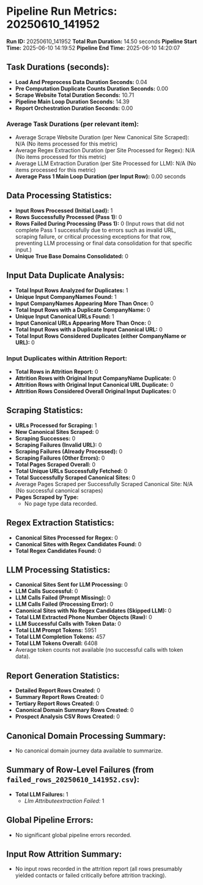# Pipeline Run Metrics: 20250610_141952

**Run ID:** 20250610_141952
**Total Run Duration:** 14.50 seconds
**Pipeline Start Time:** 2025-06-10 14:19:52
**Pipeline End Time:** 2025-06-10 14:20:07

## Task Durations (seconds):
- **Load And Preprocess Data Duration Seconds:** 0.04
- **Pre Computation Duplicate Counts Duration Seconds:** 0.00
- **Scrape Website Total Duration Seconds:** 10.71
- **Pipeline Main Loop Duration Seconds:** 14.39
- **Report Orchestration Duration Seconds:** 0.00

### Average Task Durations (per relevant item):
- Average Scrape Website Duration (per New Canonical Site Scraped): N/A (No items processed for this metric)
- Average Regex Extraction Duration (per Site Processed for Regex): N/A (No items processed for this metric)
- Average LLM Extraction Duration (per Site Processed for LLM): N/A (No items processed for this metric)
- **Average Pass 1 Main Loop Duration (per Input Row):** 0.00 seconds

## Data Processing Statistics:
- **Input Rows Processed (Initial Load):** 1
- **Rows Successfully Processed (Pass 1):** 0
- **Rows Failed During Processing (Pass 1):** 0 (Input rows that did not complete Pass 1 successfully due to errors such as invalid URL, scraping failure, or critical processing exceptions for that row, preventing LLM processing or final data consolidation for that specific input.)
- **Unique True Base Domains Consolidated:** 0

## Input Data Duplicate Analysis:
- **Total Input Rows Analyzed for Duplicates:** 1
- **Unique Input CompanyNames Found:** 1
- **Input CompanyNames Appearing More Than Once:** 0
- **Total Input Rows with a Duplicate CompanyName:** 0
- **Unique Input Canonical URLs Found:** 1
- **Input Canonical URLs Appearing More Than Once:** 0
- **Total Input Rows with a Duplicate Input Canonical URL:** 0
- **Total Input Rows Considered Duplicates (either CompanyName or URL):** 0

### Input Duplicates within Attrition Report:
- **Total Rows in Attrition Report:** 0
- **Attrition Rows with Original Input CompanyName Duplicate:** 0
- **Attrition Rows with Original Input Canonical URL Duplicate:** 0
- **Attrition Rows Considered Overall Original Input Duplicates:** 0

## Scraping Statistics:
- **URLs Processed for Scraping:** 1
- **New Canonical Sites Scraped:** 0
- **Scraping Successes:** 0
- **Scraping Failures (Invalid URL):** 0
- **Scraping Failures (Already Processed):** 0
- **Scraping Failures (Other Errors):** 0
- **Total Pages Scraped Overall:** 0
- **Total Unique URLs Successfully Fetched:** 0
- **Total Successfully Scraped Canonical Sites:** 0
- Average Pages Scraped per Successfully Scraped Canonical Site: N/A (No successful canonical scrapes)
- **Pages Scraped by Type:**
  - No page type data recorded.

## Regex Extraction Statistics:
- **Canonical Sites Processed for Regex:** 0
- **Canonical Sites with Regex Candidates Found:** 0
- **Total Regex Candidates Found:** 0

## LLM Processing Statistics:
- **Canonical Sites Sent for LLM Processing:** 0
- **LLM Calls Successful:** 0
- **LLM Calls Failed (Prompt Missing):** 0
- **LLM Calls Failed (Processing Error):** 0
- **Canonical Sites with No Regex Candidates (Skipped LLM):** 0
- **Total LLM Extracted Phone Number Objects (Raw):** 0
- **LLM Successful Calls with Token Data:** 0
- **Total LLM Prompt Tokens:** 5951
- **Total LLM Completion Tokens:** 457
- **Total LLM Tokens Overall:** 6408
- Average token counts not available (no successful calls with token data).

## Report Generation Statistics:
- **Detailed Report Rows Created:** 0
- **Summary Report Rows Created:** 0
- **Tertiary Report Rows Created:** 0
- **Canonical Domain Summary Rows Created:** 0
- **Prospect Analysis CSV Rows Created:** 0

## Canonical Domain Processing Summary:
- No canonical domain journey data available to summarize.

## Summary of Row-Level Failures (from `failed_rows_20250610_141952.csv`):
- **Total LLM Failures:** 1
  - *Llm Attributeextraction Failed:* 1


## Global Pipeline Errors:
- No significant global pipeline errors recorded.

## Input Row Attrition Summary:
- No input rows recorded in the attrition report (all rows presumably yielded contacts or failed critically before attrition tracking).

